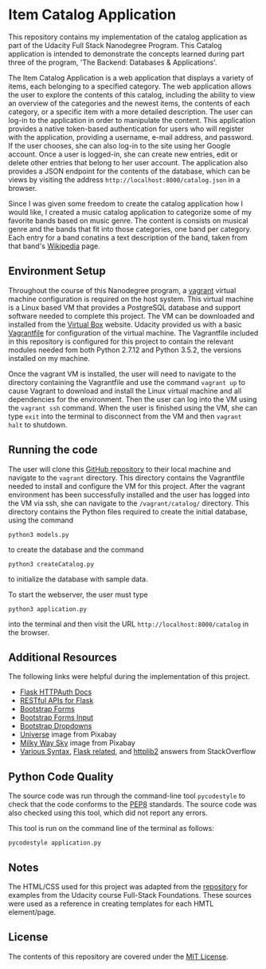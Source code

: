 # Item Catalog Application

This repository contains my implementation of the catalog application as part of the Udacity Full Stack Nanodegree Program.
This Catalog application is intended to demonstrate the concepts learned during part three of the program, 'The Backend: Databases & Applications'.

The Item Catalog Application is a web application that displays a variety of items, each belonging to a specified category. The web application allows the user to explore the contents of this catalog, including the ability to view an overview of the categories and the newest items, the contents of each category, or a specific item with a more detailed description. The user can log-in to the application in order to manipulate the content. This application provides a native token-based authentication for users who will register with the application, providing a username, e-mail address, and password. If the user chooses, she can also log-in to the site using her Google account. Once a user is logged-in, she can create new entries, edit or delete other entries that belong to her user account. The application also provides a JSON endpoint for the contents of the database, which can be views by visiting the address `http://localhost:8000/catalog.json` in a browser.

Since I was given some freedom to create the catalog application how I would like, I created a music catalog application to categorize some of my favorite bands based on music genre. The content is consists on musical genre and the bands that fit into those categories, one band per category. Each entry for a band conatins a text description of the band, taken from that band's [Wikipedia](https://en.wikipedia.org/wiki/Main_Page) page.

## Environment Setup

Throughout the course of this Nanodegree program, a [vagrant](https://www.vagrantup.com/) virtual machine configuration is required on the host system. This virtual machine is a Linux based VM that provides a PostgreSQL database and support software needed to complete this project. The VM can be downloaded and installed from the [Virtual Box](https://www.virtualbox.org/wiki/Download_Old_Builds_5_1) website. Udacity provided us with a basic [Vagrantfile](https://github.com/udacity/fullstack-nanodegree-vm/blob/master/vagrant/Vagrantfile) for configuration of the virtual machine. The Vagrantfile included in this repository is configured for this project to contain the relevant modules needed fom both Python 2.7.12 and Python 3.5.2, the versions installed on my machine.

Once the vagrant VM is installed, the user will need to navigate to the directory containing the Vagrantfile and use the command `vagrant up` to cause Vagrant to download and install the Linux virtual machine and all dependencies for the environment.
Then the user can log into the VM using the `vagrant ssh` command. When the user is finished using the VM, she can type `exit` into the terminal to disconnect from the VM and then `vagrant halt` to shutdown.

## Running the code

The user will clone this [GitHub repository](https://github.com/sjcorreia/catalog-project) to their local machine and navigate to the `vagrant` directory. This directory contains the Vagrantfile needed to install and configure the VM for this project. After the vagrant environment has been successfully installed and the user has logged into the VM via ssh, she can navigate to the `/vagrant/catalog/` directory. This directory contains the Python files required to create the initial database, using the command

	python3 models.py

to create the database and the command

    python3 createCatalog.py

to initialize the database with sample data.

To start the webserver, the user must type

    python3 application.py

into the terminal and then visit the URL `http://localhost:8000/catalog` in the browser.

## Additional Resources

The following links were helpful during the implementation of this project.

* [Flask HTTPAuth Docs](https://flask-httpauth.readthedocs.io/en/latest/)
* [RESTful APIs for Flask](http://blog.luisrei.com/articles/flaskrest.html)
* [Bootstrap Forms](https://getbootstrap.com/docs/4.0/components/forms/)
* [Bootstrap Forms Input](https://www.w3schools.com/bootstrap/bootstrap_forms_inputs.asp)
* [Bootstrap Dropdowns](https://getbootstrap.com/docs/4.0/components/dropdowns/)
* [Universe](https://pixabay.com/en/universe-sky-star-space-all-2742113/) image from Pixabay
* [Milky Way Sky](https://pixabay.com/en/milky-way-starry-sky-night-sky-star-2695569/) image from Pixabay
* [Various Syntax](https://stackoverflow.com/questions/21639275/python-syntaxerror-non-ascii-character-xe2-in-file), [Flask related](https://stackoverflow.com/questions/8552675/form-sending-error-flask), and [httplib2](http://httplib2.readthedocs.io/en/latest/libhttplib2.html) answers from StackOverflow

## Python Code Quality

The source code was run through the command-line tool `pycodestyle` to check that the code conforms to the [PEP8](https://www.python.org/dev/peps/pep-0008/) standards. The source code was also checked using this tool, which did not report any errors.

This tool is run on the command line of the terminal as follows:

	pycodestyle application.py

## Notes

The HTML/CSS used for this project was adapted from the [repository](https://github.com/udacity/ud330) for examples from the Udacity course Full-Stack Foundations. These sources were used as a reference in creating templates for each HMTL element/page.

## License

The contents of this repository are covered under the [MIT License](LICENSE).
